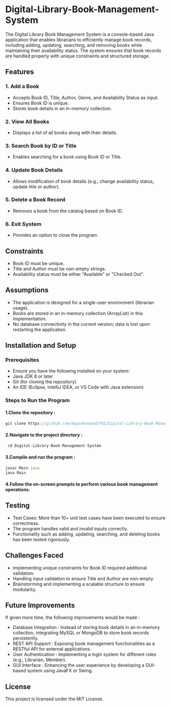 # Digital-Library-Book-Management-System

The Digital Library Book Management System is a console-based Java application that enables librarians to efficiently manage book records, including adding, updating, searching, and removing books while maintaining their availability status. The system ensures that book records are handled properly with unique constraints and structured storage.

## Features

### 1. Add a Book
- Accepts Book ID, Title, Author, Genre, and Availability Status as input.
- Ensures Book ID is unique.
- Stores book details in an in-memory collection.

### 2. View All Books
- Displays a list of all books along with their details.

### 3. Search Book by ID or Title
- Enables searching for a book using Book ID or Title.

### 4. Update Book Details
- Allows modification of book details (e.g., change availability status, update title or author).

### 5. Delete a Book Record
- Removes a book from the catalog based on Book ID.

### 6. Exit System
- Provides an option to close the program.

## Constraints
- Book ID must be unique.
- Title and Author must be non-empty strings.
- Availability status must be either "Available" or "Checked Out".

## Assumptions
- The application is designed for a single-user environment (librarian usage).
- Books are stored in an in-memory collection (ArrayList) in this implementation.
- No database connectivity in the current version; data is lost upon restarting the application.

## Installation and Setup
### Prerequisites
- Ensure you have the following installed on your system:
- Java JDK 8 or later
- Git (for cloning the repository)
- An IDE (Eclipse, IntelliJ IDEA, or VS Code with Java extension)

### Steps to Run the Program
#### 1.Clone the repository :

  ```javascript
  git clone https://github.com/mayankanand2701/Digital-Library-Book-Management-System.git
  ```

#### 2.Navigate to the project directory :

 ```javascript
  cd Digital-Library-Book-Management-System
  ```

#### 3.Compile and run the program :

```javascript
javac Main.java
java Main
  ```

#### 4.Follow the on-screen prompts to perform various book management operations.

## Testing
- Test Cases: More than 10+ unit test cases have been executed to ensure correctness.
- The program handles valid and invalid inputs correctly.
- Functionality such as adding, updating, searching, and deleting books has been tested rigorously.

## Challenges Faced
- Implementing unique constraints for Book ID required additional validation.
- Handling input validation to ensure Title and Author are non-empty.
- Brainstorming and implementing a scalable structure to ensure modularity.

## Future Improvements
If given more time, the following improvements would be made :
- Database Integration : Instead of storing book details in an in-memory collection, integrating MySQL or MongoDB to store book records persistently.
- REST API Support : Exposing book management functionalities as a RESTful API for external applications.
- User Authentication : Implementing a login system for different roles (e.g., Librarian, Member).
- GUI Interface : Enhancing the user experience by developing a GUI-based system using JavaFX or Swing.

## License
This project is licensed under the MIT License.
